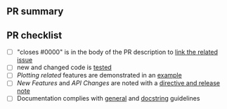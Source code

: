 <!--
Thank you so much for your PR!  To help us review your contribution, please check
out the development guide https://matplotlib.org/devdocs/devel/index.html
-->

## PR summary
<!-- Please provide at least 1-2 sentences describing the pull request in detail
(Why is this change required?  What problem does it solve?) and link to relevant
issues and PRs.

Also please summarize the changes in the title, for example "Raise ValueError on
non-numeric input to set_xlim" and avoid non-descriptive titles such as "Addresses
issue #8576".
-->


## PR checklist
<!-- Please mark any checkboxes that do not apply to this PR as [N/A].-->

- [ ] "closes #0000" is in the body of the PR description to [link the related issue](https://docs.github.com/en/issues/tracking-your-work-with-issues/linking-a-pull-request-to-an-issue)
- [ ] new and changed code is [tested](https://matplotlib.org/devdocs/devel/testing.html)
- [ ] *Plotting related* features are demonstrated in an [example](https://matplotlib.org/devdocs/devel/document.html#write-examples-and-tutorials)
- [ ] *New Features* and *API Changes* are noted with a [directive and release note](https://matplotlib.org/devdocs/devel/api_changes.html#announce-changes-deprecations-and-new-features)
- [ ] Documentation complies with [general](https://matplotlib.org/devdocs/devel/document.html#write-rest-pages) and [docstring](https://matplotlib.org/devdocs/devel/document.html#write-docstrings) guidelines

<!--We understand that PRs can sometimes be overwhelming, especially as the
reviews start coming in.  Please let us know if the reviews are unclear or
the recommended next step seems overly demanding, if you would like help in
addressing a reviewer's comments, or if you have been waiting too long to hear
back on your PR.-->
